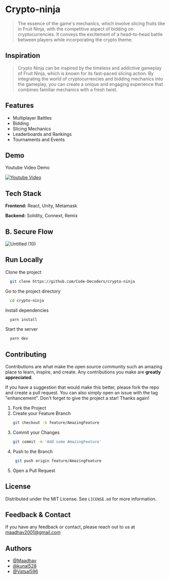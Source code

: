 # Crypto-ninja

> The essence of the game's mechanics, which involve slicing fruits like in Fruit Ninja, with the competitive aspect of bidding on cryptocurrencies. It conveys the excitement of a head-to-head battle between players while incorporating the crypto theme.



## Inspiration

> Crypto Ninja can be inspired by the timeless and addictive gameplay of Fruit Ninja, which is known for its fast-paced slicing action. By integrating the world of cryptocurrencies and bidding mechanics into the gameplay, you can create a unique and engaging experience that combines familiar mechanics with a fresh twist.

## Features

- Multiplayer Battles
- Bidding
- Slicing Mechanics
- Leaderboards and Rankings
- Tournaments and Events

## Demo

Youtube Video Demo

[![Youtube Video](https://img.youtube.com/vi/adY4NjZqZN4/sddefault.jpg)](https://youtu.be/adY4NjZqZN4)


## Tech Stack

**Frontend:** React, Unity, Metamask

**Backend:** Solidity, Connext, Remix


## B. Secure Flow

![Untitled (10)](https://user-images.githubusercontent.com/21285859/192128579-eb2c8740-1c75-436f-8062-5e5e05defeb1.jpg)

## Run Locally

Clone the project

```bash
  git clone https://github.com/Code-Decoders/crypto-ninja
```

Go to the project directory

```bash
  cd crypto-ninja
```

Install dependencies

```bash
  yarn install
```

Start the server

```bash
  yarn dev
```

## Contributing

Contributions are what make the open source community such an amazing place to learn, inspire, and create. Any contributions you make are **greatly appreciated**.

If you have a suggestion that would make this better, please fork the repo and create a pull request. You can also simply open an issue with the tag "enhancement".
Don't forget to give the project a star! Thanks again!

1. Fork the Project
2. Create your Feature Branch
   ```sh
   git checkout -b feature/AmazingFeature
   ```
3. Commit your Changes
   ```sh
   git commit -m 'Add some AmazingFeature'
   ```
4. Push to the Branch
   ```sh
    git push origin feature/AmazingFeature
   ```
5. Open a Pull Request

## License

Distributed under the MIT License. See `LICENSE.md` for more information.

## Feedback & Contact

If you have any feedback or contact, please reach out to us at maadhav2001@gmail.com

## Authors

- [@Maadhav](https://www.github.com/Maadhav)
- [@kunal528](https://www.github.com/kunal528)
- [@Vatsal596](https://gist.github.com/Vatsal596)
